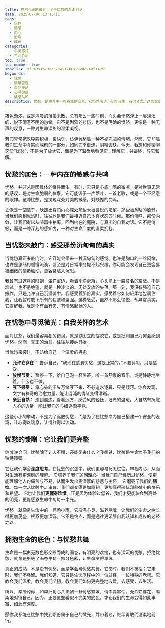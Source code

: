 ```yaml
---
title: 拥抱心底的微光：关于忧愁的温柔对话
date: 2025-07-06 13:15:11
tags:
  - 忧愁
  - 情感
  - 内心
  - 治愈
  - 成长
categories:
  - 心灵感悟
  - 生活哲思
toc: true
toc_number: true
abbrlink: 8f3e7a1b-2c4d-4e5f-b6a7-d8c9e0f1a2b3
keywords:
  - 忧愁
  - 情绪管理
  - 自我接纳
  - 心理健康
  - 情感共鸣
description: 忧愁，是生命中不可避免的底色，它悄然来访，有时沉重，有时轻柔。这篇文章将带你走进忧愁的深处，不是为了沉溺，而是为了理解、接纳，并从中汲取力量。让我们一起，温柔地与这份情感对话，发现它背后隐藏的微光与成长的契机。
---
```


夜色渐浓，或是清晨的薄雾未散，总有那么一些时刻，心头会悄然浮上一层淡淡的、说不清道不明的愁绪。它不是剧烈的悲伤，也不是明确的愤怒，更像是一种无声的叹息，一种对生命深处的温柔凝视。

我们常常被教导要积极、要快乐，仿佛忧愁是一种不被欢迎的情绪。然而，它却是我们生命中真实而深刻的一部分，如同四季更迭，阴晴圆缺。今天，我想和你聊聊这份“忧愁”，不是为了放大它，而是为了温柔地看见它，理解它，并最终，与它和解。

## 忧愁的底色：一种内在的敏感与共鸣

忧愁，并非总是因具体的事件而生。有时，它只是心底一隅的微凉，是对世事无常的感叹，是对生命脆弱的体察。它可能源于一片落叶，一首老歌，或是一个不经意的眼神。这种忧愁，是灵魂深处对美的敏感，对缺憾的共鸣。

它像是一面镜子，映照出我们内心深处那些未被言说的渴望、那些被忽略的脆弱。当我们感到忧愁时，往往也是我们最接近自己本真状态的时候。那份沉静，那份内敛，让我们得以从喧嚣中抽离，回到内在的庭院，与真实的自我对话。它不是消极，而是一种深刻的感知力，一种对生命广度的温柔拥抱。

## 当忧愁来敲门：感受那份沉甸甸的真实

当忧愁真正来敲门时，它可能会带来一种沉甸甸的感觉。也许是胸口的一丝闷堵，也许是思绪的缓慢流淌，甚至是对日常事务提不起兴趣。你可能会发现自己更容易被细微的情绪触动，更容易陷入沉思。

我曾有过这样的时刻：坐在窗边，看着雨滴滑落，心头涌上一股莫名的空茫。不是难过，也不是绝望，就是一种淡淡的、无处安放的失落。那一刻，我没有强迫自己振作，只是允许自己沉浸其中。我感受着那份真实，感受着它如何轻柔地包裹住我，让我暂时放下所有的伪装和坚强。这种感受，虽然不那么愉悦，却异常真实，它提醒我，我是个有血有肉、有情感起伏的人。

## 在忧愁中寻觅微光：自我关怀的艺术

面对忧愁，我们最容易犯的错误，就是试图立刻摆脱它，或是批判自己为何会感到忧愁。然而，真正的治愈，往往从接纳开始。

当忧愁来袭时，不妨给自己一个温柔的拥抱。
- **允许它存在：** 告诉自己，“我现在感到忧愁，这是正常的。”不要评判，只是感受。
- **放慢节奏：** 暂停一下，给自己泡一杯热茶，听一首舒缓的音乐，或是静静地坐着，什么也不做。
- **写下感受：** 将心头的千头万绪写下来，不必追求逻辑，只是倾泻。你会发现，文字有神奇的治愈力量，能让混沌的情绪变得清晰。
- **亲近自然：** 走到窗边，看看远方，感受风的轻抚，阳光的温暖。大自然有抚慰人心的力量，能让我们的心绪逐渐平静。

这些小小的举动，不是为了驱散忧愁，而是为了在忧愁中为自己搭建一个安全的港湾，让心得以喘息，让情绪得以流动。

## 忧愁的馈赠：它让我们更完整

你或许会问，忧愁除了让人不适，还能带来什么？我想说，忧愁是生命给予我们的独特馈赠。

它让我们学会**深度思考**。在忧愁的沉淀中，我们更容易反思过往，审视内心，从而对生活有更深刻的理解。
它培养了我们的**同理心**。当我们自己经历过忧愁，便更能理解他人的痛苦与不易，从而生发出更深厚的慈悲与关怀。
它磨砺了我们的**韧性**。每一次从忧愁中走出来，我们都变得更加坚韧，更加懂得珍惜那些微小的快乐和希望。
它也让我们**更懂得珍惜**。正是因为体验过低谷，我们才更能体会到高处的明亮，更能感恩生命中的每一束光。

忧愁，就像是生命中的一场场小雨，它洗涤心灵，滋养灵魂，让我们的生命之树长得更加茂盛，根系更加深沉。它不是终点，而是通往更深层自我认知和成长的必经之路。

## 拥抱生命的底色：与忧愁共舞

生命是一幅由无数色彩交织而成的画卷，有明亮的欢愉，也有深沉的忧愁。拒绝忧愁，就像是拒绝了画卷中的一部分色彩，让生命变得单薄。

真正的成熟，不是没有忧愁，而是学会与忧愁共舞。它来时，我们不抗拒；它走时，我们不强留。我们知道，它只是生命旅程中的一位过客，一位特殊的老师。它教会我们温柔，教会我们坚韧，教会我们如何更完整地去爱，去感受，去生活。

所以，亲爱的你，如果此刻心头正被一丝忧愁笼罩，请不要害怕。允许它存在，温柔地对待自己。因为，正是这些看似不完美的底色，才让我们的生命变得如此丰富、如此有深度。

愿你我都能在忧愁中找到那份属于自己的微光，并带着它，继续勇敢而温柔地前行。